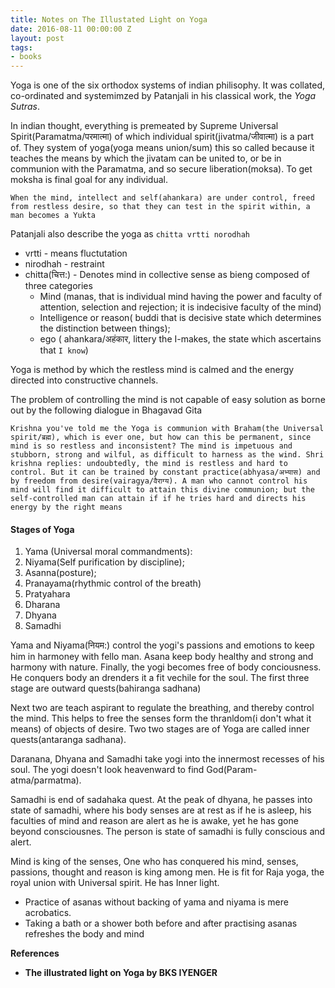 ```yaml
---
title: Notes on The Illustated Light on Yoga 
date: 2016-08-11 00:00:00 Z
layout: post
tags:
- books
---
```


Yoga is one of the six orthodox systems of indian philisophy. It was collated, co-ordinated and systemimzed by Patanjali in his classical work, the *Yoga Sutras*. 

In indian thought, everything is premeated by Supreme Universal Spirit(Paramatma/परमात्मा) of which individual spirit(jivatma/जीवात्मा) is a part of. They system of yoga(yoga means union/sum) this so called because it teaches the means by which the jivatam can be united to, or be in communion with the Paramatma, and so secure liberation(moksa). To get moksha is final goal for any individual.

```
When the mind, intellect and self(ahankara) are under control, freed from restless desire, so that they can test in the spirit within, a man becomes a Yukta
```

Patanjali also describe the yoga as `chitta vrtti norodhah`

* vrtti - means fluctutation
* nirodhah - restraint
* chitta(चित्त:) - Denotes mind in collective sense as bieng composed of three categories
	* Mind (manas, that is individual mind having the power and faculty of attention, selection and rejection; it is indecisive faculty of the mind)
	* Intelligence or reason( buddi that is decisive state which determines the distinction between things);
	* ego ( ahankara/अहंकार, littery the I-makes, the state which ascertains that `I know`)

Yoga is method by which the restless mind is calmed and the energy directed into constructive channels. 

The problem of controlling the mind is not capable of easy solution as borne out by the following dialogue in Bhagavad Gita

`
Krishna you've told me the Yoga is communion with Braham(the Universal spirit/ब्रह्म), which is ever one, but how can this be permanent, since mind is so restless and inconsistent? The mind is impetuous and  stubborn, strong and wilful, as difficult to harness as the wind. Shri krishna replies: undoubtedly, the mind is restless and hard to control. But it can be trained by constant practice(abhyasa/अभ्यास) and by freedom from desire(vairagya/वैराग्य). A man who cannot control his mind will find it difficult to attain this divine communion; but the self-controlled man can attain if if he tries hard and directs his energy by the right means 
`

#### Stages of Yoga

1. Yama (Universal moral commandments):
2. Niyama(Self purification by discipline);
3. Asanna(posture);
4. Pranayama(rhythmic control of the breath)
5. Pratyahara
6. Dharana
7. Dhyana
8. Samadhi

Yama and Niyama(नियम:) control the yogi's passions and emotions to keep him in harmoney with fello man. Asana keep body healthy and strong and harmony with nature. Finally, the yogi becomes free of body conciousness. He conquers body an drenders it a fit vechile for the soul. The first three stage are outward quests(bahiranga sadhana)

Next two are teach aspirant to regulate the breathing, and thereby control the mind. This helps to free the senses form the thranldom(i don't what it means) of objects of desire. Two two stages are of Yoga are called inner quests(antaranga sadhana).

Daranana, Dhyana and Samadhi take yogi into the innermost recesses of his soul. The yogi doesn't look heavenward to find God(Param-atma/parmatma).

Samadhi is end of sadahaka quest. At the peak of dhyana, he passes into state of samadhi, where his body senses are at rest as if he is asleep, his faculties of mind and reason are alert as he is awake, yet he has gone beyond consciousnes. The person is state of samadhi is fully conscious and alert. 


Mind is king of the senses, One who has conquered his mind, senses, passions, thought and reason is king among men. He is fit for Raja yoga, the royal union with Universal spirit. He has Inner light.


* Practice of asanas without backing of yama and niyama is mere acrobatics.
* Taking a bath or a shower both before and after practising asanas refreshes the body and mind



**References**

* **The illustrated light on Yoga by BKS IYENGER**


